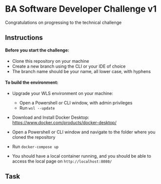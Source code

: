 # BA Software Developer Challenge v1

Congratulations on progressing to the technical challenge

## Instructions
#### Before you start the challenge:
* Clone this repository on your machine
* Create a new branch using the CLI or your IDE of choice
* The branch name should be your name, all lower case, with hyphens
#### To build the environment:
* Upgrade your WLS environment on your machine:
  * Open a Powershell or CLI window, with admin privileges
  * Run `wsl --update`
  
* Download and Install Docker Desktop: https://www.docker.com/products/docker-desktop/
* Open a Powershell or CLI window and navigate to the folder where you cloned the repository
* Run `docker-compose up`
* You should have a local container running, and you should be able to access the local page on `http://localhost:8080/`

## Task

